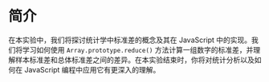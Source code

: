 # 简介

在本实验中，我们将探讨统计学中标准差的概念及其在 JavaScript 中的实现。我们将学习如何使用 `Array.prototype.reduce()` 方法计算一组数字的标准差，并理解样本标准差和总体标准差之间的差异。在本实验结束时，你将对统计分析以及如何在 JavaScript 编程中应用它有更深入的理解。
